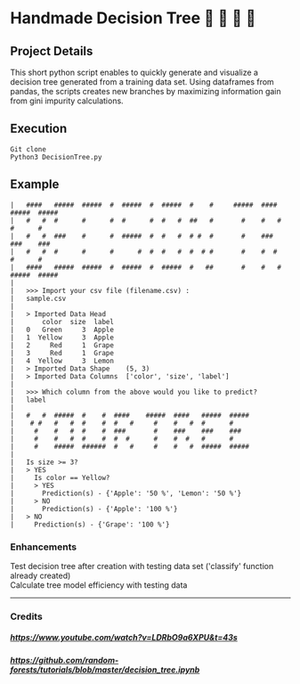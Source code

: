 # Handmade Decision Tree :seedling: :herb: :evergreen_tree: :christmas_tree:

## Project Details
This short python script enables to quickly generate and visualize a decision tree generated from a training data set. Using dataframes from pandas, the scripts creates new branches by maximizing information gain from gini impurity calculations.

## Execution
    Git clone
    Python3 DecisionTree.py

## Example
    |   ####   #####  #####  #  #####  #  #####  #    #     #####  ####   #####  #####
    |   #   #  #      #      #  #      #  #   #  ##   #       #    #   #  #      #
    |   #   #  ###    #      #  #####  #  #   #  # #  #       #    ###    ###    ###
    |   #   #  #      #      #      #  #  #   #  #  # #       #    #  #   #      #
    |   ####   #####  #####  #  #####  #  #####  #   ##       #    #   #  #####  #####
    |
    |   >>> Import your csv file (filename.csv) :
    |   sample.csv
    |
    |   > Imported Data Head
    |       color  size  label
    |   0   Green     3  Apple
    |   1  Yellow     3  Apple
    |   2     Red     1  Grape
    |   3     Red     1  Grape
    |   4  Yellow     3  Lemon
    |   > Imported Data Shape    (5, 3)
    |   > Imported Data Columns  ['color', 'size', 'label']
    |  
    |   >>> Which column from the above would you like to predict?
    |   label
    |
    |   #   #  #####  #    #  ####    #####  ####   #####  #####
    |    # #   #   #  #    #  #   #     #    #   #  #      #
    |     #    #   #  #    #  ###       #    ###    ###    ###
    |     #    #   #  #    #  #  #      #    #  #   #      #
    |     #    #####  ######  #   #     #    #   #  #####  #####
    |
    |   Is size >= 3?
    |   > YES
    |     Is color == Yellow?
    |     > YES
    |       Prediction(s) - {'Apple': '50 %', 'Lemon': '50 %'}
    |     > NO
    |       Prediction(s) - {'Apple': '100 %'}
    |   > NO
    |     Prediction(s) - {'Grape': '100 %'}

### Enhancements
Test decision tree after creation with testing data set ('classify' function already created)   
Calculate tree model efficiency with testing data   

******

### Credits
##### https://www.youtube.com/watch?v=LDRbO9a6XPU&t=43s   
##### https://github.com/random-forests/tutorials/blob/master/decision_tree.ipynb   
